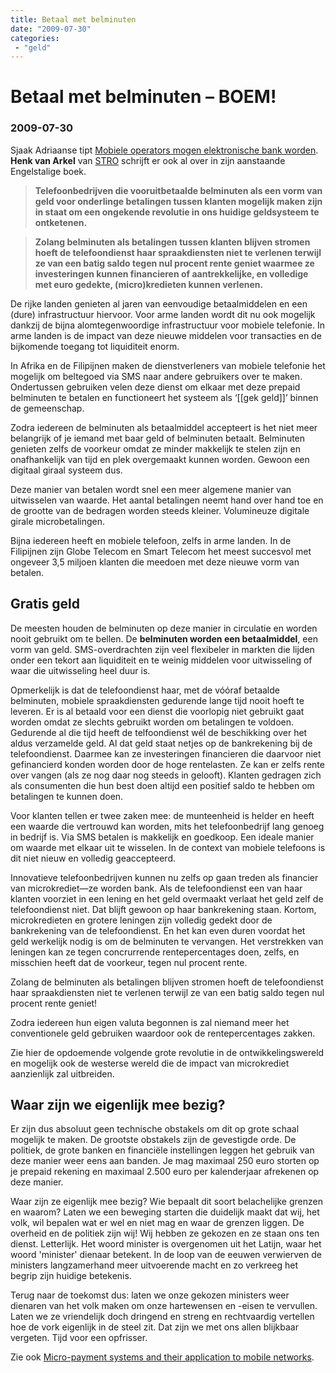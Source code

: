 ```yaml
---
title: Betaal met belminuten
date: "2009-07-30"
categories:
 - "geld"
---
```

# Betaal met belminuten – BOEM!
### 2009-07-30

Sjaak Adriaanse tipt [Mobiele operators mogen elektronische bank worden](http://www.secondsight.nl/page/16161/nl). **Henk van Arkel** van [STRO](http://www.strohalm.nl/) schrijft er ook al over in zijn aanstaande Engelstalige boek.

> **Telefoonbedrijven die vooruitbetaalde belminuten als een vorm van geld voor onderlinge betalingen tussen klanten mogelijk maken zijn in staat om een ongekende revolutie in ons huidige geldsysteem te ontketenen.**

> **Zolang belminuten als betalingen tussen klanten blijven stromen hoeft de telefoondienst haar spraakdiensten niet te verlenen terwijl ze van een batig saldo tegen nul procent rente geniet waarmee ze investeringen kunnen financieren of aantrekkelijke, en volledige met euro gedekte, (micro)kredieten kunnen verlenen.**

De rijke landen genieten al jaren van eenvoudige betaalmiddelen en een (dure) infrastructuur hiervoor. Voor arme landen wordt dit nu ook mogelijk dankzij de bijna alomtegenwoordige infrastructuur voor mobiele telefonie. In arme landen is de impact van deze nieuwe middelen voor transacties en de bijkomende toegang tot liquiditeit enorm.

In Afrika en de Filipijnen maken de dienstverleners van mobiele telefonie het mogelijk om beltegoed via SMS naar andere gebruikers over te maken. Ondertussen gebruiken velen deze dienst om elkaar met deze prepaid belminuten te betalen en functioneert het systeem als ‘[[gek geld]]’ binnen de gemeenschap.

Zodra iedereen de belminuten als betaalmiddel accepteert is het niet meer belangrijk of je iemand met baar geld of belminuten betaalt. Belminuten genieten zelfs de voorkeur omdat ze minder makkelijk te stelen zijn en onafhankelijk van tijd en plek overgemaakt kunnen worden. Gewoon een digitaal giraal systeem dus.

Deze manier van betalen wordt snel een meer algemene manier van uitwisselen van waarde. Het aantal betalingen neemt hand over hand toe en de grootte van de bedragen worden steeds kleiner. Volumineuze digitale girale microbetalingen.

Bijna iedereen heeft en mobiele telefoon, zelfs in arme landen. In de Filipijnen zijn Globe Telecom en Smart Telecom het meest succesvol met ongeveer 3,5 miljoen klanten die meedoen met deze nieuwe vorm van betalen.

## Gratis geld
 De meesten houden de belminuten op deze manier in circulatie en worden nooit gebruikt om te bellen. De **belminuten worden een betaalmiddel**, een vorm van geld. SMS-overdrachten zijn veel flexibeler in markten die lijden onder een tekort aan liquiditeit en te weinig middelen voor uitwisseling of waar die uitwisseling heel duur is.

Opmerkelijk is dat de telefoondienst haar, met de vóóraf betaalde belminuten, mobiele spraakdiensten gedurende lange tijd nooit hoeft te leveren. Er is al betaald voor een dienst die voorlopig niet gebruikt gaat worden omdat ze slechts gebruikt worden om betalingen te voldoen. Gedurende al die tijd heeft de telfoondienst wél de beschikking over het aldus verzamelde geld. Al dat geld staat netjes op de bankrekening bij de telefoondienst. Daarmee kan ze investeringen financieren die daarvoor niet gefinancierd konden worden door de hoge rentelasten. Ze kan er zelfs rente over vangen (als ze nog daar nog steeds in gelooft). Klanten gedragen zich als consumenten die hun best doen altijd een positief saldo te hebben om betalingen te kunnen doen.

Voor klanten tellen er twee zaken mee: de munteenheid is helder en heeft een waarde die vertrouwd kan worden, mits het telefoonbedrijf lang genoeg in bedrijf is. Via SMS betalen is makkelijk en goedkoop. Een ideale manier om waarde met elkaar uit te wisselen. In de context van mobiele telefoons is dit niet nieuw en volledig geaccepteerd.

Innovatieve telefoonbedrijven kunnen nu zelfs op gaan treden als financier van microkrediet—ze worden bank. Als de telefoondienst een van haar klanten voorziet in een lening en het geld overmaakt verlaat het geld zelf de telefoondienst niet. Dat blijft gewoon op haar bankrekening staan. Kortom, microkredieten en grotere leningen zijn volledig gedekt door de bankrekening van de telefoondienst. En het kan even duren voordat het geld werkelijk nodig is om de belminuten te vervangen. Het verstrekken van leningen kan ze tegen concrurrende rentepercentages doen, zelfs, en misschien heeft dat de voorkeur, tegen nul procent rente.

Zolang de belminuten als betalingen blijven stromen hoeft de telefoondienst haar spraakdiensten niet te verlenen terwijl ze van een batig saldo tegen nul procent rente geniet!

Zodra iedereen hun eigen valuta begonnen is zal niemand meer het conventionele geld gebruiken waardoor ook de rentepercentages zakken.

Zie hier de opdoemende volgende grote revolutie in de ontwikkelingswereld en mogelijk ook de westerse wereld die de impact van microkrediet aanzienlijk zal uitbreiden.

## Waar zijn we eigenlijk mee bezig?
 Er zijn dus absoluut geen technische obstakels om dit op grote schaal mogelijk te maken. De grootste obstakels zijn de gevestigde orde. De politiek, de grote banken en financiële instellingen leggen het gebruik van deze manier weer eens aan banden. Je mag maximaal 250 euro storten op je prepaid rekening en maximaal 2.500 euro per kalenderjaar afrekenen op deze manier.

Waar zijn ze eigenlijk mee bezig? Wie bepaalt dit soort belachelijke grenzen en waarom? Laten we een beweging starten die duidelijk maakt dat wij, het volk, wil bepalen wat er wel en niet mag en waar de grenzen liggen. De overheid en de politiek zijn wij! Wij hebben ze gekozen en ze staan ons ten dienst. Letterlijk. Het woord minister is overgenomen uit het Latijn, waar het woord 'minister' dienaar betekent. In de loop van de eeuwen verwierven de ministers langzamerhand meer uitvoerende macht en zo verkreeg het begrip zijn huidige betekenis.

Terug naar de toekomst dus: laten we onze gekozen ministers weer dienaren van het volk maken om onze hartewensen en -eisen te vervullen. Laten we ze vriendelijk doch dringend en streng en rechtvaardig vertellen hoe de vork eigenlijk in de steel zit. Dat zijn we met ons allen blijkbaar vergeten. Tijd voor een opfrisser.

Zie ook [Micro-payment systems and their application to mobile networks](https://documents.worldbank.org/en/publication/documents-reports/documentdetail/886371468160779311/micro-payment-systems-and-their-application-to-mobile-networks).
